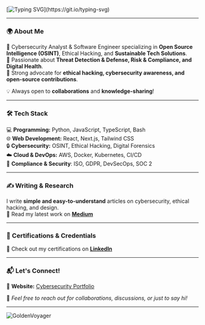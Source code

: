 [![Typing SVG](https://readme-typing-svg.herokuapp.com?font=Press+Start+2P&color=39FF14&multiline=true&width=800&height=60&lines=Hi,+I'm+Paul.;I+Design+and+Code!)](https://git.io/typing-svg)

<!--# <span style="color:green;">Hi, I'm Paul! 👨‍💻🚀</span>-->
---

### 🌍 About Me
🔹 Cybersecurity Analyst & Software Engineer specializing in **Open Source Intelligence (OSINT)**, Ethical Hacking, and **Sustainable Tech Solutions**.  
🔹 Passionate about **Threat Detection & Defense, Risk & Compliance, and Digital Health**.  
🔹 Strong advocate for **ethical hacking, cybersecurity awareness, and open-source contributions**.  

💡 Always open to **collaborations** and **knowledge-sharing**!  

---

### 🛠️ Tech Stack
💻 **Programming:** Python, JavaScript, TypeScript, Bash  
🌐 **Web Development:** React, Next.js, Tailwind CSS  
🔒 **Cybersecurity:** OSINT, Ethical Hacking, Digital Forensics  
☁️ **Cloud & DevOps:** AWS, Docker, Kubernetes, CI/CD    
📜 **Compliance & Security**: ISO, GDPR, DevSecOps, SOC 2

---

<!--### 📂 Featured Projects
🚀 **[Project Name 1](https://github.com/yourproject)** – A cybersecurity tool for OSINT data analysis.  
🔍 **[Project Name 2](https://github.com/yourproject)** – A web app focused on ethical hacking simulations.  
💡 **[Project Name 3](https://github.com/yourproject)** – A sustainable software engineering initiative.  

*(Check out more on my GitHub Repositories!)*

--- -->

### ✍️ Writing & Research
I write **simple and easy-to-understand** articles on cybersecurity, ethical hacking, and design.   
📖 Read my latest work on **[Medium](https://medium.com/@Paulinhx)**  

---

### 🔗 Certifications & Credentials
🔗 Check out my certifications on **[LinkedIn](https://www.linkedin.com/in/pauldesbats/details/certifications/)**

---

### 📬 Let's Connect!
📎 **Website:** [Cybersecurity Portfolio](https://gigantic-television-7bb.notion.site/Portfolio-1192d1dfab5680388422dac459a44b2d)  


💬 *Feel free to reach out for collaborations, discussions, or just to say hi!* 


_________________________________________________________________________________________________________________________________


![GoldenVoyager](https://github.com/user-attachments/assets/97eae741-f14f-44bb-b1c0-33d9147434c5)









